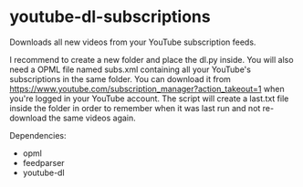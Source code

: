 # youtube-dl-subscriptions
Downloads all new videos from your YouTube subscription feeds.

I recommend to create a new folder and place the dl.py inside. You will also need a OPML file named subs.xml containing all your YouTube's subscriptions in the same folder. You can download it from https://www.youtube.com/subscription_manager?action_takeout=1 when you're logged in your YouTube account. The script will create a last.txt file inside the folder in order to remember when it was last run and not re-download the same videos again.

Dependencies:
* opml
* feedparser
* youtube-dl
